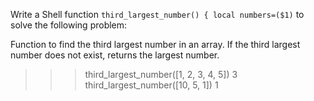 Write a Shell function `third_largest_number() {
local numbers=($1)` to solve the following problem:

Function to find the third largest number in an array. If the third largest number does not exist, returns the largest number.
>>> third_largest_number([1, 2, 3, 4, 5])
3
>>> third_largest_number([10, 5, 1])
1

